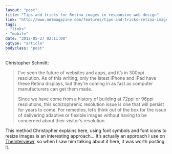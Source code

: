 ```yaml
---
layout: "post"
title: "Tips and tricks for Retina images in responsive web design"
link: "http://www.netmagazine.com/features/tips-and-tricks-retina-images-responsive-web-design"
tags: 
- "links"
- "mobile"
date: "2012-05-27 02:11:00"
ogtype: "article"
bodyclass: "post"
---
```


Christopher Schmitt:

> I’ve seen the future of websites and apps, and it’s in 300ppi resolution. As of this writing, only the latest iPhone and iPad have these Retina displays, but they’re coming in as fast as computer manufacturers can get them made. 
> 
> Since we have come from a history of building at 72ppi or 96ppi resolutions, this schizophrenic resolution issue is one that will persist for years to come. For remedies, let’s think out of the box for the issue of delivering adaptive or flexible images without having to be concerned about their visitor’s resolution.

This method Christopher explains here, using font symbols and font icons to resize images is an interesting approach… It’s actually an approach I use on [TheInterviewr](http://theinterviewr.com "TheInterviewr"), so when I saw him talking about it here, it was worth posting it.